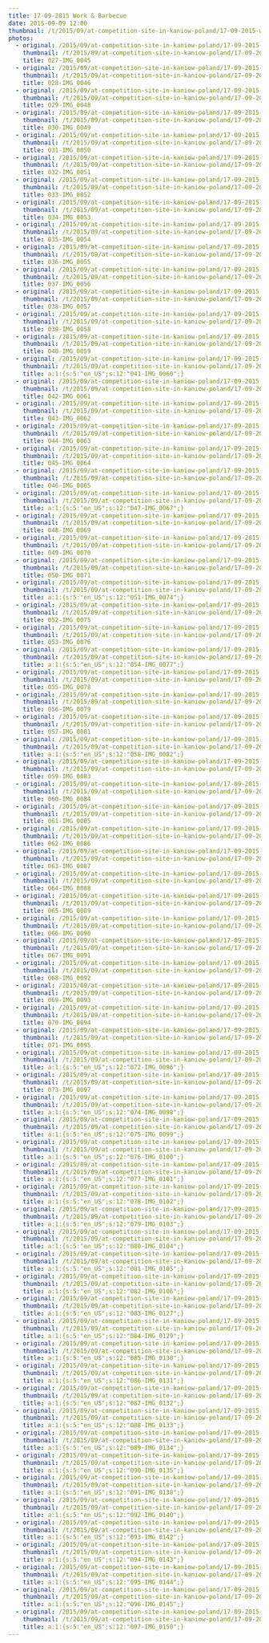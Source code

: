 ```yaml
---
title: 17-09-2015 Work & Barbecue
date: 2015-09-09 12:00
thumbnail: /t/2015/09/at-competition-site-in-kaniow-poland/17-09-2015-work-barbecue/027-img_0045.jpg
photos:
  - original: /2015/09/at-competition-site-in-kaniow-poland/17-09-2015-work-barbecue/027-img_0045.jpg
    thumbnail: /t/2015/09/at-competition-site-in-kaniow-poland/17-09-2015-work-barbecue/027-img_0045.jpg
    title: 027-IMG_0045
  - original: /2015/09/at-competition-site-in-kaniow-poland/17-09-2015-work-barbecue/028-img_0046.jpg
    thumbnail: /t/2015/09/at-competition-site-in-kaniow-poland/17-09-2015-work-barbecue/028-img_0046.jpg
    title: 028-IMG_0046
  - original: /2015/09/at-competition-site-in-kaniow-poland/17-09-2015-work-barbecue/029-img_0048.jpg
    thumbnail: /t/2015/09/at-competition-site-in-kaniow-poland/17-09-2015-work-barbecue/029-img_0048.jpg
    title: 029-IMG_0048
  - original: /2015/09/at-competition-site-in-kaniow-poland/17-09-2015-work-barbecue/030-img_0049.jpg
    thumbnail: /t/2015/09/at-competition-site-in-kaniow-poland/17-09-2015-work-barbecue/030-img_0049.jpg
    title: 030-IMG_0049
  - original: /2015/09/at-competition-site-in-kaniow-poland/17-09-2015-work-barbecue/031-img_0050.jpg
    thumbnail: /t/2015/09/at-competition-site-in-kaniow-poland/17-09-2015-work-barbecue/031-img_0050.jpg
    title: 031-IMG_0050
  - original: /2015/09/at-competition-site-in-kaniow-poland/17-09-2015-work-barbecue/032-img_0051.jpg
    thumbnail: /t/2015/09/at-competition-site-in-kaniow-poland/17-09-2015-work-barbecue/032-img_0051.jpg
    title: 032-IMG_0051
  - original: /2015/09/at-competition-site-in-kaniow-poland/17-09-2015-work-barbecue/033-img_0052.jpg
    thumbnail: /t/2015/09/at-competition-site-in-kaniow-poland/17-09-2015-work-barbecue/033-img_0052.jpg
    title: 033-IMG_0052
  - original: /2015/09/at-competition-site-in-kaniow-poland/17-09-2015-work-barbecue/034-img_0053.jpg
    thumbnail: /t/2015/09/at-competition-site-in-kaniow-poland/17-09-2015-work-barbecue/034-img_0053.jpg
    title: 034-IMG_0053
  - original: /2015/09/at-competition-site-in-kaniow-poland/17-09-2015-work-barbecue/035-img_0054.jpg
    thumbnail: /t/2015/09/at-competition-site-in-kaniow-poland/17-09-2015-work-barbecue/035-img_0054.jpg
    title: 035-IMG_0054
  - original: /2015/09/at-competition-site-in-kaniow-poland/17-09-2015-work-barbecue/036-img_0055.jpg
    thumbnail: /t/2015/09/at-competition-site-in-kaniow-poland/17-09-2015-work-barbecue/036-img_0055.jpg
    title: 036-IMG_0055
  - original: /2015/09/at-competition-site-in-kaniow-poland/17-09-2015-work-barbecue/037-img_0056.jpg
    thumbnail: /t/2015/09/at-competition-site-in-kaniow-poland/17-09-2015-work-barbecue/037-img_0056.jpg
    title: 037-IMG_0056
  - original: /2015/09/at-competition-site-in-kaniow-poland/17-09-2015-work-barbecue/038-img_0057.jpg
    thumbnail: /t/2015/09/at-competition-site-in-kaniow-poland/17-09-2015-work-barbecue/038-img_0057.jpg
    title: 038-IMG_0057
  - original: /2015/09/at-competition-site-in-kaniow-poland/17-09-2015-work-barbecue/039-img_0058.jpg
    thumbnail: /t/2015/09/at-competition-site-in-kaniow-poland/17-09-2015-work-barbecue/039-img_0058.jpg
    title: 039-IMG_0058
  - original: /2015/09/at-competition-site-in-kaniow-poland/17-09-2015-work-barbecue/040-img_0059.jpg
    thumbnail: /t/2015/09/at-competition-site-in-kaniow-poland/17-09-2015-work-barbecue/040-img_0059.jpg
    title: 040-IMG_0059
  - original: /2015/09/at-competition-site-in-kaniow-poland/17-09-2015-work-barbecue/041-img_0060.jpg
    thumbnail: /t/2015/09/at-competition-site-in-kaniow-poland/17-09-2015-work-barbecue/041-img_0060.jpg
    title: a:1:{s:5:"en_US";s:12:"041-IMG_0060";}
  - original: /2015/09/at-competition-site-in-kaniow-poland/17-09-2015-work-barbecue/042-img_0061.jpg
    thumbnail: /t/2015/09/at-competition-site-in-kaniow-poland/17-09-2015-work-barbecue/042-img_0061.jpg
    title: 042-IMG_0061
  - original: /2015/09/at-competition-site-in-kaniow-poland/17-09-2015-work-barbecue/043-img_0062.jpg
    thumbnail: /t/2015/09/at-competition-site-in-kaniow-poland/17-09-2015-work-barbecue/043-img_0062.jpg
    title: 043-IMG_0062
  - original: /2015/09/at-competition-site-in-kaniow-poland/17-09-2015-work-barbecue/044-img_0063.jpg
    thumbnail: /t/2015/09/at-competition-site-in-kaniow-poland/17-09-2015-work-barbecue/044-img_0063.jpg
    title: 044-IMG_0063
  - original: /2015/09/at-competition-site-in-kaniow-poland/17-09-2015-work-barbecue/045-img_0064.jpg
    thumbnail: /t/2015/09/at-competition-site-in-kaniow-poland/17-09-2015-work-barbecue/045-img_0064.jpg
    title: 045-IMG_0064
  - original: /2015/09/at-competition-site-in-kaniow-poland/17-09-2015-work-barbecue/046-img_0065.jpg
    thumbnail: /t/2015/09/at-competition-site-in-kaniow-poland/17-09-2015-work-barbecue/046-img_0065.jpg
    title: 046-IMG_0065
  - original: /2015/09/at-competition-site-in-kaniow-poland/17-09-2015-work-barbecue/047-img_0067.jpg
    thumbnail: /t/2015/09/at-competition-site-in-kaniow-poland/17-09-2015-work-barbecue/047-img_0067.jpg
    title: a:1:{s:5:"en_US";s:12:"047-IMG_0067";}
  - original: /2015/09/at-competition-site-in-kaniow-poland/17-09-2015-work-barbecue/048-img_0069.jpg
    thumbnail: /t/2015/09/at-competition-site-in-kaniow-poland/17-09-2015-work-barbecue/048-img_0069.jpg
    title: 048-IMG_0069
  - original: /2015/09/at-competition-site-in-kaniow-poland/17-09-2015-work-barbecue/049-img_0070.jpg
    thumbnail: /t/2015/09/at-competition-site-in-kaniow-poland/17-09-2015-work-barbecue/049-img_0070.jpg
    title: 049-IMG_0070
  - original: /2015/09/at-competition-site-in-kaniow-poland/17-09-2015-work-barbecue/050-img_0071.jpg
    thumbnail: /t/2015/09/at-competition-site-in-kaniow-poland/17-09-2015-work-barbecue/050-img_0071.jpg
    title: 050-IMG_0071
  - original: /2015/09/at-competition-site-in-kaniow-poland/17-09-2015-work-barbecue/051-img_0074.jpg
    thumbnail: /t/2015/09/at-competition-site-in-kaniow-poland/17-09-2015-work-barbecue/051-img_0074.jpg
    title: a:1:{s:5:"en_US";s:12:"051-IMG_0074";}
  - original: /2015/09/at-competition-site-in-kaniow-poland/17-09-2015-work-barbecue/052-img_0075.jpg
    thumbnail: /t/2015/09/at-competition-site-in-kaniow-poland/17-09-2015-work-barbecue/052-img_0075.jpg
    title: 052-IMG_0075
  - original: /2015/09/at-competition-site-in-kaniow-poland/17-09-2015-work-barbecue/053-img_0076.jpg
    thumbnail: /t/2015/09/at-competition-site-in-kaniow-poland/17-09-2015-work-barbecue/053-img_0076.jpg
    title: 053-IMG_0076
  - original: /2015/09/at-competition-site-in-kaniow-poland/17-09-2015-work-barbecue/054-img_0077.jpg
    thumbnail: /t/2015/09/at-competition-site-in-kaniow-poland/17-09-2015-work-barbecue/054-img_0077.jpg
    title: a:1:{s:5:"en_US";s:12:"054-IMG_0077";}
  - original: /2015/09/at-competition-site-in-kaniow-poland/17-09-2015-work-barbecue/055-img_0078.jpg
    thumbnail: /t/2015/09/at-competition-site-in-kaniow-poland/17-09-2015-work-barbecue/055-img_0078.jpg
    title: 055-IMG_0078
  - original: /2015/09/at-competition-site-in-kaniow-poland/17-09-2015-work-barbecue/056-img_0079.jpg
    thumbnail: /t/2015/09/at-competition-site-in-kaniow-poland/17-09-2015-work-barbecue/056-img_0079.jpg
    title: 056-IMG_0079
  - original: /2015/09/at-competition-site-in-kaniow-poland/17-09-2015-work-barbecue/057-img_0081.jpg
    thumbnail: /t/2015/09/at-competition-site-in-kaniow-poland/17-09-2015-work-barbecue/057-img_0081.jpg
    title: 057-IMG_0081
  - original: /2015/09/at-competition-site-in-kaniow-poland/17-09-2015-work-barbecue/058-img_0082.jpg
    thumbnail: /t/2015/09/at-competition-site-in-kaniow-poland/17-09-2015-work-barbecue/058-img_0082.jpg
    title: a:1:{s:5:"en_US";s:12:"058-IMG_0082";}
  - original: /2015/09/at-competition-site-in-kaniow-poland/17-09-2015-work-barbecue/059-img_0083.jpg
    thumbnail: /t/2015/09/at-competition-site-in-kaniow-poland/17-09-2015-work-barbecue/059-img_0083.jpg
    title: 059-IMG_0083
  - original: /2015/09/at-competition-site-in-kaniow-poland/17-09-2015-work-barbecue/060-img_0084.jpg
    thumbnail: /t/2015/09/at-competition-site-in-kaniow-poland/17-09-2015-work-barbecue/060-img_0084.jpg
    title: 060-IMG_0084
  - original: /2015/09/at-competition-site-in-kaniow-poland/17-09-2015-work-barbecue/061-img_0085.jpg
    thumbnail: /t/2015/09/at-competition-site-in-kaniow-poland/17-09-2015-work-barbecue/061-img_0085.jpg
    title: 061-IMG_0085
  - original: /2015/09/at-competition-site-in-kaniow-poland/17-09-2015-work-barbecue/062-img_0086.jpg
    thumbnail: /t/2015/09/at-competition-site-in-kaniow-poland/17-09-2015-work-barbecue/062-img_0086.jpg
    title: 062-IMG_0086
  - original: /2015/09/at-competition-site-in-kaniow-poland/17-09-2015-work-barbecue/063-img_0087.jpg
    thumbnail: /t/2015/09/at-competition-site-in-kaniow-poland/17-09-2015-work-barbecue/063-img_0087.jpg
    title: 063-IMG_0087
  - original: /2015/09/at-competition-site-in-kaniow-poland/17-09-2015-work-barbecue/064-img_0088.jpg
    thumbnail: /t/2015/09/at-competition-site-in-kaniow-poland/17-09-2015-work-barbecue/064-img_0088.jpg
    title: 064-IMG_0088
  - original: /2015/09/at-competition-site-in-kaniow-poland/17-09-2015-work-barbecue/065-img_0089.jpg
    thumbnail: /t/2015/09/at-competition-site-in-kaniow-poland/17-09-2015-work-barbecue/065-img_0089.jpg
    title: 065-IMG_0089
  - original: /2015/09/at-competition-site-in-kaniow-poland/17-09-2015-work-barbecue/066-img_0090.jpg
    thumbnail: /t/2015/09/at-competition-site-in-kaniow-poland/17-09-2015-work-barbecue/066-img_0090.jpg
    title: 066-IMG_0090
  - original: /2015/09/at-competition-site-in-kaniow-poland/17-09-2015-work-barbecue/067-img_0091.jpg
    thumbnail: /t/2015/09/at-competition-site-in-kaniow-poland/17-09-2015-work-barbecue/067-img_0091.jpg
    title: 067-IMG_0091
  - original: /2015/09/at-competition-site-in-kaniow-poland/17-09-2015-work-barbecue/068-img_0092.jpg
    thumbnail: /t/2015/09/at-competition-site-in-kaniow-poland/17-09-2015-work-barbecue/068-img_0092.jpg
    title: 068-IMG_0092
  - original: /2015/09/at-competition-site-in-kaniow-poland/17-09-2015-work-barbecue/069-img_0093.jpg
    thumbnail: /t/2015/09/at-competition-site-in-kaniow-poland/17-09-2015-work-barbecue/069-img_0093.jpg
    title: 069-IMG_0093
  - original: /2015/09/at-competition-site-in-kaniow-poland/17-09-2015-work-barbecue/070-img_0094.jpg
    thumbnail: /t/2015/09/at-competition-site-in-kaniow-poland/17-09-2015-work-barbecue/070-img_0094.jpg
    title: 070-IMG_0094
  - original: /2015/09/at-competition-site-in-kaniow-poland/17-09-2015-work-barbecue/071-img_0095.jpg
    thumbnail: /t/2015/09/at-competition-site-in-kaniow-poland/17-09-2015-work-barbecue/071-img_0095.jpg
    title: 071-IMG_0095
  - original: /2015/09/at-competition-site-in-kaniow-poland/17-09-2015-work-barbecue/072-img_0096.jpg
    thumbnail: /t/2015/09/at-competition-site-in-kaniow-poland/17-09-2015-work-barbecue/072-img_0096.jpg
    title: a:1:{s:5:"en_US";s:12:"072-IMG_0096";}
  - original: /2015/09/at-competition-site-in-kaniow-poland/17-09-2015-work-barbecue/073-img_0097.jpg
    thumbnail: /t/2015/09/at-competition-site-in-kaniow-poland/17-09-2015-work-barbecue/073-img_0097.jpg
    title: 073-IMG_0097
  - original: /2015/09/at-competition-site-in-kaniow-poland/17-09-2015-work-barbecue/074-img_0098.jpg
    thumbnail: /t/2015/09/at-competition-site-in-kaniow-poland/17-09-2015-work-barbecue/074-img_0098.jpg
    title: a:1:{s:5:"en_US";s:12:"074-IMG_0098";}
  - original: /2015/09/at-competition-site-in-kaniow-poland/17-09-2015-work-barbecue/075-img_0099.jpg
    thumbnail: /t/2015/09/at-competition-site-in-kaniow-poland/17-09-2015-work-barbecue/075-img_0099.jpg
    title: a:1:{s:5:"en_US";s:12:"075-IMG_0099";}
  - original: /2015/09/at-competition-site-in-kaniow-poland/17-09-2015-work-barbecue/076-img_0100.jpg
    thumbnail: /t/2015/09/at-competition-site-in-kaniow-poland/17-09-2015-work-barbecue/076-img_0100.jpg
    title: a:1:{s:5:"en_US";s:12:"076-IMG_0100";}
  - original: /2015/09/at-competition-site-in-kaniow-poland/17-09-2015-work-barbecue/077-img_0101.jpg
    thumbnail: /t/2015/09/at-competition-site-in-kaniow-poland/17-09-2015-work-barbecue/077-img_0101.jpg
    title: a:1:{s:5:"en_US";s:12:"077-IMG_0101";}
  - original: /2015/09/at-competition-site-in-kaniow-poland/17-09-2015-work-barbecue/078-img_0102.jpg
    thumbnail: /t/2015/09/at-competition-site-in-kaniow-poland/17-09-2015-work-barbecue/078-img_0102.jpg
    title: a:1:{s:5:"en_US";s:12:"078-IMG_0102";}
  - original: /2015/09/at-competition-site-in-kaniow-poland/17-09-2015-work-barbecue/079-img_0103.jpg
    thumbnail: /t/2015/09/at-competition-site-in-kaniow-poland/17-09-2015-work-barbecue/079-img_0103.jpg
    title: a:1:{s:5:"en_US";s:12:"079-IMG_0103";}
  - original: /2015/09/at-competition-site-in-kaniow-poland/17-09-2015-work-barbecue/080-img_0104.jpg
    thumbnail: /t/2015/09/at-competition-site-in-kaniow-poland/17-09-2015-work-barbecue/080-img_0104.jpg
    title: a:1:{s:5:"en_US";s:12:"080-IMG_0104";}
  - original: /2015/09/at-competition-site-in-kaniow-poland/17-09-2015-work-barbecue/081-img_0105.jpg
    thumbnail: /t/2015/09/at-competition-site-in-kaniow-poland/17-09-2015-work-barbecue/081-img_0105.jpg
    title: a:1:{s:5:"en_US";s:12:"081-IMG_0105";}
  - original: /2015/09/at-competition-site-in-kaniow-poland/17-09-2015-work-barbecue/082-img_0106.jpg
    thumbnail: /t/2015/09/at-competition-site-in-kaniow-poland/17-09-2015-work-barbecue/082-img_0106.jpg
    title: a:1:{s:5:"en_US";s:12:"082-IMG_0106";}
  - original: /2015/09/at-competition-site-in-kaniow-poland/17-09-2015-work-barbecue/083-img_0127.jpg
    thumbnail: /t/2015/09/at-competition-site-in-kaniow-poland/17-09-2015-work-barbecue/083-img_0127.jpg
    title: a:1:{s:5:"en_US";s:12:"083-IMG_0127";}
  - original: /2015/09/at-competition-site-in-kaniow-poland/17-09-2015-work-barbecue/084-img_0129.jpg
    thumbnail: /t/2015/09/at-competition-site-in-kaniow-poland/17-09-2015-work-barbecue/084-img_0129.jpg
    title: a:1:{s:5:"en_US";s:12:"084-IMG_0129";}
  - original: /2015/09/at-competition-site-in-kaniow-poland/17-09-2015-work-barbecue/085-img_0130.jpg
    thumbnail: /t/2015/09/at-competition-site-in-kaniow-poland/17-09-2015-work-barbecue/085-img_0130.jpg
    title: a:1:{s:5:"en_US";s:12:"085-IMG_0130";}
  - original: /2015/09/at-competition-site-in-kaniow-poland/17-09-2015-work-barbecue/086-img_0131.jpg
    thumbnail: /t/2015/09/at-competition-site-in-kaniow-poland/17-09-2015-work-barbecue/086-img_0131.jpg
    title: a:1:{s:5:"en_US";s:12:"086-IMG_0131";}
  - original: /2015/09/at-competition-site-in-kaniow-poland/17-09-2015-work-barbecue/087-img_0132.jpg
    thumbnail: /t/2015/09/at-competition-site-in-kaniow-poland/17-09-2015-work-barbecue/087-img_0132.jpg
    title: a:1:{s:5:"en_US";s:12:"087-IMG_0132";}
  - original: /2015/09/at-competition-site-in-kaniow-poland/17-09-2015-work-barbecue/088-img_0133.jpg
    thumbnail: /t/2015/09/at-competition-site-in-kaniow-poland/17-09-2015-work-barbecue/088-img_0133.jpg
    title: a:1:{s:5:"en_US";s:12:"088-IMG_0133";}
  - original: /2015/09/at-competition-site-in-kaniow-poland/17-09-2015-work-barbecue/089-img_0134.jpg
    thumbnail: /t/2015/09/at-competition-site-in-kaniow-poland/17-09-2015-work-barbecue/089-img_0134.jpg
    title: a:1:{s:5:"en_US";s:12:"089-IMG_0134";}
  - original: /2015/09/at-competition-site-in-kaniow-poland/17-09-2015-work-barbecue/090-img_0135.jpg
    thumbnail: /t/2015/09/at-competition-site-in-kaniow-poland/17-09-2015-work-barbecue/090-img_0135.jpg
    title: a:1:{s:5:"en_US";s:12:"090-IMG_0135";}
  - original: /2015/09/at-competition-site-in-kaniow-poland/17-09-2015-work-barbecue/091-img_0138.jpg
    thumbnail: /t/2015/09/at-competition-site-in-kaniow-poland/17-09-2015-work-barbecue/091-img_0138.jpg
    title: a:1:{s:5:"en_US";s:12:"091-IMG_0138";}
  - original: /2015/09/at-competition-site-in-kaniow-poland/17-09-2015-work-barbecue/092-img_0140.jpg
    thumbnail: /t/2015/09/at-competition-site-in-kaniow-poland/17-09-2015-work-barbecue/092-img_0140.jpg
    title: a:1:{s:5:"en_US";s:12:"092-IMG_0140";}
  - original: /2015/09/at-competition-site-in-kaniow-poland/17-09-2015-work-barbecue/093-img_0142.jpg
    thumbnail: /t/2015/09/at-competition-site-in-kaniow-poland/17-09-2015-work-barbecue/093-img_0142.jpg
    title: a:1:{s:5:"en_US";s:12:"093-IMG_0142";}
  - original: /2015/09/at-competition-site-in-kaniow-poland/17-09-2015-work-barbecue/094-img_0143.jpg
    thumbnail: /t/2015/09/at-competition-site-in-kaniow-poland/17-09-2015-work-barbecue/094-img_0143.jpg
    title: a:1:{s:5:"en_US";s:12:"094-IMG_0143";}
  - original: /2015/09/at-competition-site-in-kaniow-poland/17-09-2015-work-barbecue/095-img_0144.jpg
    thumbnail: /t/2015/09/at-competition-site-in-kaniow-poland/17-09-2015-work-barbecue/095-img_0144.jpg
    title: a:1:{s:5:"en_US";s:12:"095-IMG_0144";}
  - original: /2015/09/at-competition-site-in-kaniow-poland/17-09-2015-work-barbecue/096-img_0145.jpg
    thumbnail: /t/2015/09/at-competition-site-in-kaniow-poland/17-09-2015-work-barbecue/096-img_0145.jpg
    title: a:1:{s:5:"en_US";s:12:"096-IMG_0145";}
  - original: /2015/09/at-competition-site-in-kaniow-poland/17-09-2015-work-barbecue/097-img_0150.jpg
    thumbnail: /t/2015/09/at-competition-site-in-kaniow-poland/17-09-2015-work-barbecue/097-img_0150.jpg
    title: a:1:{s:5:"en_US";s:12:"097-IMG_0150";}
---
```

